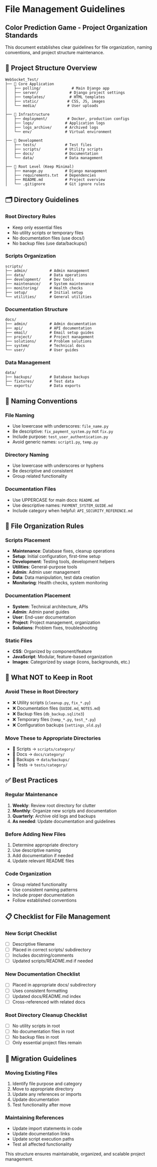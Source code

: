 # File Management Guidelines

## Color Prediction Game - Project Organization Standards

This document establishes clear guidelines for file organization, naming conventions, and project structure maintenance.

## 📁 **Project Structure Overview**

```
WebSocket_Test/
├── 📁 Core Application
│   ├── polling/              # Main Django app
│   ├── server/              # Django project settings  
│   ├── templates/           # HTML templates
│   ├── static/             # CSS, JS, images
│   └── media/              # User uploads
│
├── 📁 Infrastructure  
│   ├── deployment/         # Docker, production configs
│   ├── logs/              # Application logs
│   ├── logs_archive/      # Archived logs
│   └── env/               # Virtual environment
│
├── 📁 Development
│   ├── tests/             # Test files
│   ├── scripts/           # Utility scripts
│   ├── docs/              # Documentation
│   └── data/              # Data management
│
├── 📁 Root Level (Keep Minimal)
│   ├── manage.py          # Django management
│   ├── requirements.txt   # Dependencies
│   ├── README.md          # Project overview
│   └── .gitignore         # Git ignore rules
```

## 🗂️ **Directory Guidelines**

### **Root Directory Rules**
- Keep only essential files
- No utility scripts or temporary files
- No documentation files (use docs/)
- No backup files (use data/backups/)

### **Scripts Organization**
```
scripts/
├── admin/          # Admin management
├── data/           # Data operations  
├── development/    # Dev tools
├── maintenance/    # System maintenance
├── monitoring/     # Health checks
├── setup/          # Initial setup
└── utilities/      # General utilities
```

### **Documentation Structure**
```
docs/
├── admin/          # Admin documentation
├── api/            # API documentation
├── email/          # Email setup guides
├── project/        # Project management
├── solutions/      # Problem solutions
├── system/         # Technical docs
└── user/           # User guides
```

### **Data Management**
```
data/
├── backups/        # Database backups
├── fixtures/       # Test data
└── exports/        # Data exports
```

## 📝 **Naming Conventions**

### **File Naming**
- Use lowercase with underscores: `file_name.py`
- Be descriptive: `fix_payment_system.py` not `fix.py`
- Include purpose: `test_user_authentication.py`
- Avoid generic names: `script1.py`, `temp.py`

### **Directory Naming**
- Use lowercase with underscores or hyphens
- Be descriptive and consistent
- Group related functionality

### **Documentation Files**
- Use UPPERCASE for main docs: `README.md`
- Use descriptive names: `PAYMENT_SYSTEM_GUIDE.md`
- Include category when helpful: `API_SECURITY_REFERENCE.md`

## 🔧 **File Organization Rules**

### **Scripts Placement**
- **Maintenance**: Database fixes, cleanup operations
- **Setup**: Initial configuration, first-time setup
- **Development**: Testing tools, development helpers
- **Utilities**: General-purpose tools
- **Admin**: Admin user management
- **Data**: Data manipulation, test data creation
- **Monitoring**: Health checks, system monitoring

### **Documentation Placement**
- **System**: Technical architecture, APIs
- **Admin**: Admin panel guides
- **User**: End-user documentation
- **Project**: Project management, organization
- **Solutions**: Problem fixes, troubleshooting

### **Static Files**
- **CSS**: Organized by component/feature
- **JavaScript**: Modular, feature-based organization
- **Images**: Categorized by usage (icons, backgrounds, etc.)

## 🚫 **What NOT to Keep in Root**

### **Avoid These in Root Directory**
- ❌ Utility scripts (`cleanup.py`, `fix_*.py`)
- ❌ Documentation files (`GUIDE.md`, `NOTES.md`)
- ❌ Backup files (`db_backup.sqlite3`)
- ❌ Temporary files (`temp_*.py`, `test_*.py`)
- ❌ Configuration backups (`settings_old.py`)

### **Move These to Appropriate Directories**
- 📁 Scripts → `scripts/category/`
- 📁 Docs → `docs/category/`
- 📁 Backups → `data/backups/`
- 📁 Tests → `tests/category/`

## ✅ **Best Practices**

### **Regular Maintenance**
1. **Weekly**: Review root directory for clutter
2. **Monthly**: Organize new scripts and documentation
3. **Quarterly**: Archive old logs and backups
4. **As needed**: Update documentation and guidelines

### **Before Adding New Files**
1. Determine appropriate directory
2. Use descriptive naming
3. Add documentation if needed
4. Update relevant README files

### **Code Organization**
- Group related functionality
- Use consistent naming patterns
- Include proper documentation
- Follow established conventions

## 📋 **Checklist for File Management**

### **New Script Checklist**
- [ ] Descriptive filename
- [ ] Placed in correct scripts/ subdirectory
- [ ] Includes docstring/comments
- [ ] Updated scripts/README.md if needed

### **New Documentation Checklist**
- [ ] Placed in appropriate docs/ subdirectory
- [ ] Uses consistent formatting
- [ ] Updated docs/README.md index
- [ ] Cross-referenced with related docs

### **Root Directory Cleanup Checklist**
- [ ] No utility scripts in root
- [ ] No documentation files in root
- [ ] No backup files in root
- [ ] Only essential project files remain

## 🔄 **Migration Guidelines**

### **Moving Existing Files**
1. Identify file purpose and category
2. Move to appropriate directory
3. Update any references or imports
4. Update documentation
5. Test functionality after move

### **Maintaining References**
- Update import statements in code
- Update documentation links
- Update script execution paths
- Test all affected functionality

This structure ensures maintainable, organized, and scalable project management.
